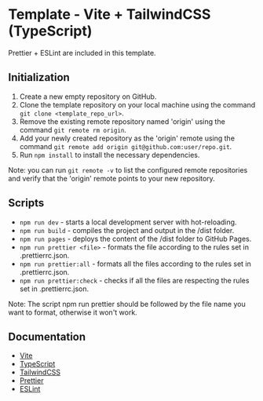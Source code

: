 # Template - Vite + TailwindCSS (TypeScript)

Prettier + ESLint are included in this template.

## Initialization

1. Create a new empty repository on GitHub.
2. Clone the template repository on your local machine using the command `git clone <template_repo_url>`.
3. Remove the existing remote repository named 'origin' using the command `git remote rm origin`.
4. Add your newly created repository as the 'origin' remote using the command `git remote add origin git@github.com:user/repo.git`.
5. Run `npm install` to install the necessary dependencies.

Note: you can run `git remote -v` to list the configured remote repositories and verify that the 'origin' remote points to your new repository.

## Scripts

- `npm run dev` - starts a local development server with hot-reloading.
- `npm run build` - compiles the project and output in the /dist folder.
- `npm run pages` - deploys the content of the /dist folder to GitHub Pages.
- `npm run prettier <file>` - formats the file according to the rules set in .prettierrc.json.
- `npm run prettier:all` - formats all the files according to the rules set in .prettierrc.json.
- `npm run prettier:check` - checks if all the files are respecting the rules set in .prettierrc.json.

Note: The script npm run prettier should be followed by the file name you want to format, otherwise it won't work.

## Documentation

- [Vite](https://vitejs.dev/)
- [TypeScript](https://www.typescriptlang.org/)
- [TailwindCSS](https://tailwindcss.com/)
- [Prettier](https://prettier.io/)
- [ESLint](https://eslint.org/)
